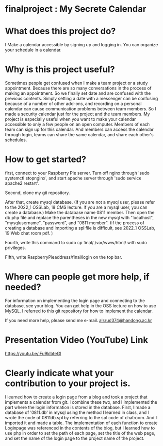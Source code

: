 # finalproject : My Secrete Calendar

# What does this project do?

  I Make a calendar accessible by signing up and logging in.
You can organize your schedule in a calendar. 



# Why is this project useful? 

  Sometimes people get confused when I make a team project or a study appointment. Because there are so many conversations in the process of making an appointment. So we finally set date and are confused with the previous contents.
Simply setting a date with a messenger can be confusing because of a number of other add-ons, and recording on a personal calendar can cause communication problems between team members. So I made a security calendar just for the project and the team members.
   My project is especially useful when you want to make your calendar accessible to only a few people on an open computer.
Members of each team can sign up for this calendar. And members can access the calendar through login, teams can share the same calendar, and share each other's schedules.


# How to get started?

  first, connect to your Raspberry Pie server. 
      Turn off nginx through 'sudo systemctl stopnginx', and start apache server through 'sudo service apache2 restart'. 
  
  Second, clone my git repository. 
  
  After that, create mysql database. 
  (If you are not a mysql user, please refer to the 2022_1 OSSLab, 18 CMS lecture. If you are a mysql user, you can create a database.)
      Make the database name 0811 member.
      Then open the db.php file and replace the parentheses in the new mysql with "localhost", "mysqlusername", "password", and "0811 member". 
  (If the process of creating a database and importing a spl file is difficult, see 2022_1 OSSLab, 19 Web chat room pdf. )
  
  Fourth, write this command to sudo cp final/ /var/www/html/ with sudo privileges.
  
  Fifth, write RaspberryPieaddress/final/login on the top bar.


# Where can people get more help, if needed? 
  
  For information on implementing the login page and connecting to the database, see your blog.
You can get help in the OSS lecture on how to use MySQL.
I referred to this git repository for how to implement the calendar.

  If you need more help, please send me e-mail. alsrud374@handong.ac.kr

# Presentation Video (YouTube) Link

https://youtu.be/iFu9klbteGI



# Clearly indicate what your contribution to your project is.

  I learned how to create a login page from a blog and took a project that implements a calendar from git. I combine these two, and I implemented the part where the login information is stored in the database.
  First, I made a database of '0811.db' in mysql using the method I learned in class, and I wrote the code of 0811db.spl by referring to the spl code of chatroom. And I imported it and made a table. 
The implementation of each function to create Loginpage was referenced in the contents of the blog, but I learned how to use php in order to set the path of each page, set the title of the web page, and set the name of the login page to the project name of the project.
